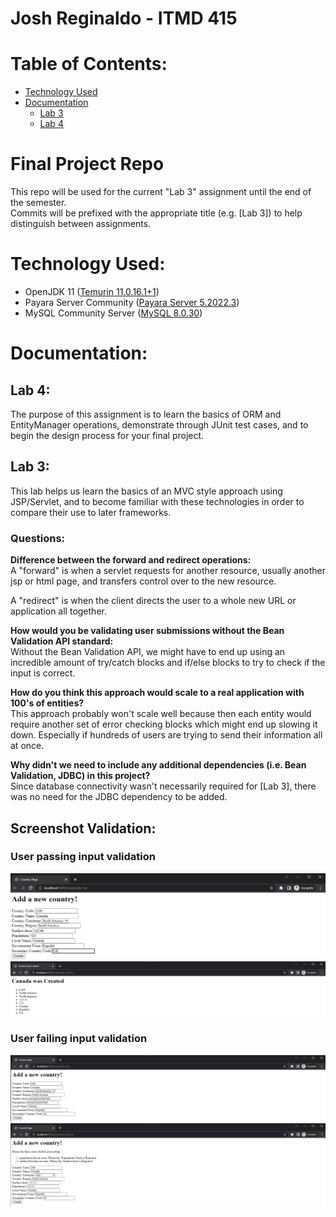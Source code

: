 # Josh Reginaldo - ITMD 415

# Table of Contents:
- [Technology Used](#technology-used)
- [Documentation](#documentation)
  - [Lab 3](#lab-3)
  - [Lab 4](#lab-4)

# Final Project Repo
This repo will be used for the current "Lab 3" assignment until the end of the semester.  
Commits will be prefixed with the appropriate title (e.g. [Lab 3]) to help distinguish between assignments.

# Technology Used:
- OpenJDK 11 ([Temurin 11.0.16.1+1](https://adoptium.net/temurin/releases/?version=11))
- Payara Server Community ([Payara Server 5.2022.3](https://www.payara.fish/downloads/payara-platform-community-edition/))
- MySQL Community Server ([MySQL 8.0.30](https://dev.mysql.com/downloads/mysql/))

# Documentation:
## Lab 4:  
The purpose of this assignment is to learn the basics of ORM and EntityManager operations,
demonstrate through JUnit test cases, and to begin the design process for your final project.

## Lab 3:  
This lab helps us learn the basics of an MVC style approach using
JSP/Servlet, and to become familiar with these technologies in order to compare their use to later
frameworks.

### Questions:
__Difference between the forward and redirect operations:__  
A "forward" is when a servlet requests for another resource, usually another jsp or html page, and transfers control over
to the new resource.  

A "redirect" is when the client directs the user to a whole new URL or application all together.

__How would you be validating user submissions without the Bean Validation API
standard:__  
Without the Bean Validation API, we might have to end up using an incredible amount of try/catch blocks and if/else blocks
to try to check if the input is correct.

__How do you think this approach would scale to a real application with 100's of
entities?__  
This approach probably won't scale well because then each entity would require another set of error checking blocks which
might end up slowing it down. Especially if hundreds of users are trying to send their information all at once.

__Why didn't we need to include any additional dependencies (i.e. Bean Validation,
JDBC) in this project?__  
Since database connectivity wasn't necessarily required for [Lab 3], there was no need for the JDBC dependency to be added.

## Screenshot Validation:
### User passing input validation
![img.png](assets/images/img.png)
![img_1.png](assets/images/img_1.png)
### User failing input validation 
![img_2.png](assets/images/img_2.png)
![img_3.png](assets/images/img_3.png)